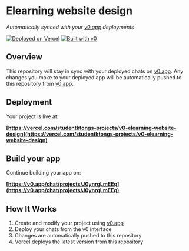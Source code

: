 # Elearning website design

*Automatically synced with your [v0.app](https://v0.app) deployments*

[![Deployed on Vercel](https://img.shields.io/badge/Deployed%20on-Vercel-black?style=for-the-badge&logo=vercel)](https://vercel.com/studentktongs-projects/v0-elearning-website-design)
[![Built with v0](https://img.shields.io/badge/Built%20with-v0.app-black?style=for-the-badge)](https://v0.app/chat/projects/J0ynrgLmEEq)

## Overview

This repository will stay in sync with your deployed chats on [v0.app](https://v0.app).
Any changes you make to your deployed app will be automatically pushed to this repository from [v0.app](https://v0.app).

## Deployment

Your project is live at:

**[https://vercel.com/studentktongs-projects/v0-elearning-website-design](https://vercel.com/studentktongs-projects/v0-elearning-website-design)**

## Build your app

Continue building your app on:

**[https://v0.app/chat/projects/J0ynrgLmEEq](https://v0.app/chat/projects/J0ynrgLmEEq)**

## How It Works

1. Create and modify your project using [v0.app](https://v0.app)
2. Deploy your chats from the v0 interface
3. Changes are automatically pushed to this repository
4. Vercel deploys the latest version from this repository